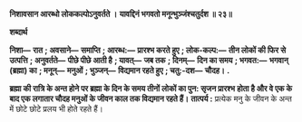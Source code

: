 **निशावसान आरब्धो लोककल्पोऽनुवर्तते ।** **यावद्दिनं भगवतो मनून्भुञ्जंश्चतुर्दश ॥ २३॥** 

**शब्दार्थ** 

**निशा—** **रात** **; अवसाने—** **समाप्ति** **; आरब्ध:—** **प्रारश्भ करते हुए** **; लोक-कल्प:—** **तीन लोकों की फिर से उत्पत्ति** **; अनुवर्तते—** **पीछे पीछे आती है** **; यावत्—** **जब तक** **; दिनम्—** **दिन का समय** **; भगवत:—** **भगवान् (ब्रह्मा) का** **; मनून्—** **मनुओं** **; भुञ्जन्—** **विद्यमान रहते हुए** **; चतु:-दश—** **चौदह।** **.** 

**ब्रह्मा की रात्रि के अन्त होने पर ब्रह्मा के दिन के समय तीनों लोकों का पुन: सृजन प्रारश्भ** **होता है और वे एक के बाद एक लगातार चौदह मनुओं के जीवन काल तक विद्यमान रहते हैं।** **तात्पर्य :** प्रत्येक मनु के जीवन के अन्त में छोटे छोटे प्रलय भी होते रहते हैं।  
